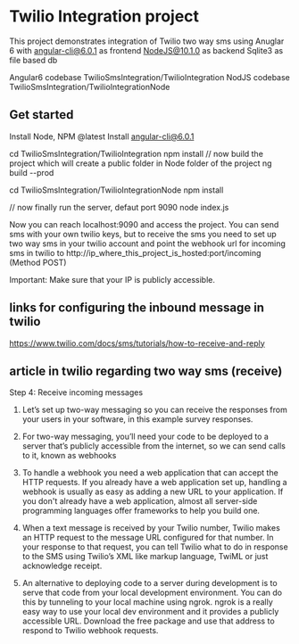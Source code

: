 # Twilio Integration project
This project demonstrates integration of Twilio two way sms using
Anuglar 6 with angular-cli@6.0.1 as frontend
NodeJS@10.1.0 as backend
Sqlite3 as file based db

Angular6 codebase TwilioSmsIntegration/TwilioIntegration
NodJS codebase TwilioSmsIntegration/TwilioIntegrationNode

## Get started
Install Node, NPM @latest
Install angular-cli@6.0.1

cd TwilioSmsIntegration/TwilioIntegration
npm install
// now build the project which will create a public folder in Node folder of the project
ng build --prod 

cd TwilioSmsIntegration/TwilioIntegrationNode
npm install

// now finally run the server, defaut port 9090
node index.js

Now you can reach localhost:9090 and access the project.
You can send sms with your own twilio keys, but to receive the sms  you need to set up two way sms in your twilio account and point the webhook url for incoming sms in twilio to 
http://ip_where_this_project_is_hosted:port/incoming (Method POST)

Important: Make sure that your IP is publicly accessible.

## links for configuring the inbound message in twilio
https://www.twilio.com/docs/sms/tutorials/how-to-receive-and-reply

## article in twilio regarding two way sms (receive)
Step 4: Receive incoming messages
1. Let’s set up two-way messaging  so you can receive the responses from your users in your software, in this example survey responses.
2. For two-way messaging, you’ll need your code to be deployed to a server that’s publicly accessible from the internet, so we can send calls to it, known as webhooks

3. To handle a webhook you need a web application that can accept the HTTP requests. If you already have a web application set up, handling a webhook is usually as easy as adding a new URL to your application. If you don't already have a web application, almost all server-side programming languages offer frameworks to help you build one.

4. When a text message is received by your Twilio number, Twilio makes an HTTP request to the message URL configured for that number. In your response to that request, you can tell Twilio what to do in response to the SMS using Twilio’s XML like markup language, TwiML  or just acknowledge receipt.
5. An alternative to deploying code to a server during development is to serve that code from your local development environment. You can do this by tunneling to your local machine using ngrok. ngrok is a really easy way to use your local dev environment and it provides a publicly accessible URL.  Download the free package and use that address to respond to Twilio webhook requests.

